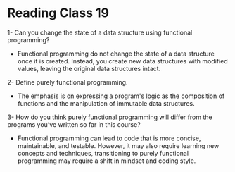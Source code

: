# Reading Class 19

1- Can you change the state of a data structure using functional programming?

- Functional programming do not change the state of a data structure once it is created. Instead, you create new data structures with modified values, leaving the original data structures intact.

2- Define purely functional programming.

- The emphasis is on expressing a program's logic as the composition of functions and the manipulation of immutable data structures.

3- How do you think purely functional programming will differ from the programs you’ve written so far in this course?

- Functional programming can lead to code that is more concise, maintainable, and testable. However, it may also require learning new concepts and techniques, transitioning to purely functional programming may require a shift in mindset and coding style. 

